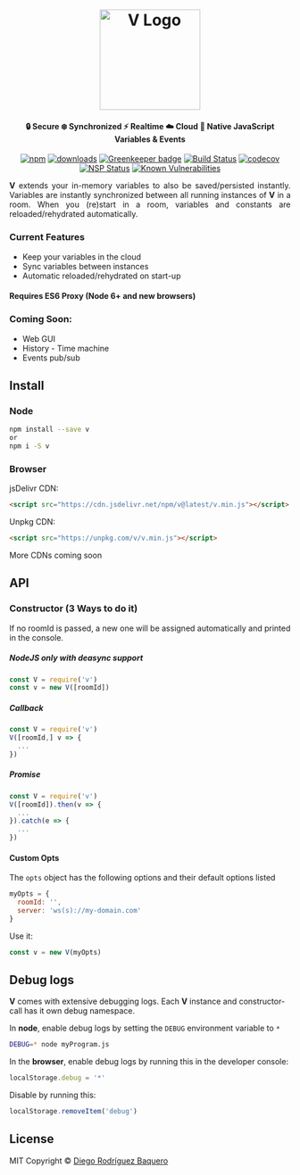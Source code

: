 <h1 align="center">
  <img src="https://github.com/DiegoRBaquero/node-v/blob/master/logo.svg" alt="V Logo" width="180" />
  <br>
</h1>
<h4 align="center">🔒 Secure ❄️ Synchronized ⚡️ Realtime ☁️ Cloud 🌈 Native JavaScript Variables &amp; Events</h4>

<p align="center"><a href="https://npmjs.org/package/v"><img src="https://img.shields.io/npm/v/v.svg" alt="npm" /></a> <a href="https://npmjs.org/package/v"><img src="https://img.shields.io/npm/dm/v.svg" alt="downloads" /></a> <a href="https://greenkeeper.io/"><img src="https://badges.greenkeeper.io/DiegoRBaquero/node-v.svg" alt="Greenkeeper badge" /></a> 
<a href="https://travis-ci.org/DiegoRBaquero/node-v"><img src="https://travis-ci.org/DiegoRBaquero/node-v.svg?branch=master" alt="Build Status" /></a> <a href="https://codecov.io/gh/DiegoRBaquero/node-v"><img src="https://codecov.io/gh/DiegoRBaquero/node-v/branch/master/graph/badge.svg" alt="codecov" /></a> <br> <a href="https://nodesecurity.io/orgs/diegorbaquero/projects/ed55cf1a-8809-4b3a-82df-a150fe0147e2"><img src="https://nodesecurity.io/orgs/diegorbaquero/projects/ed55cf1a-8809-4b3a-82df-a150fe0147e2/badge" alt="NSP Status"></a> <a href="https://snyk.io/test/github/diegorbaquero/node-v"><img src="https://snyk.io/test/github/diegorbaquero/node-v/badge.svg" alt="Known Vulnerabilities" data-canonical-src="https://snyk.io/test/github/diegorbaquero/node-v" style="max-width:100%;"></a></p>

<p align="justify"><strong>V</strong> extends your in-memory variables to also be saved/persisted instantly. Variables are instantly synchronized between all running instances of <strong>V</strong> in a room. When you (re)start in a room, variables and constants are reloaded/rehydrated automatically.</p>

### Current Features
- Keep your variables in the cloud
- Sync variables between instances
- Automatic reloaded/rehydrated on start-up

#### Requires ES6 Proxy (Node 6+ and new browsers)

### Coming Soon:
- Web GUI
- History - Time machine
- Events pub/sub

## Install

### Node
```sh
npm install --save v
or
npm i -S v
```

### Browser
jsDelivr CDN:
```html
<script src="https://cdn.jsdelivr.net/npm/v@latest/v.min.js"></script>
```

Unpkg CDN:
```html
<script src="https://unpkg.com/v/v.min.js"></script>
```

More CDNs coming soon

## API

### Constructor (3 Ways to do it)

If no roomId is passed, a new one will be assigned automatically and printed in the console.

##### NodeJS **only** with deasync support
```js
const V = require('v')
const v = new V([roomId])
```

##### Callback
```js
const V = require('v')
V([roomId,] v => {
  ...
})
```

##### Promise
```js
const V = require('v')
V([roomId]).then(v => {
  ...
}).catch(e => {
  ...
})
```

#### Custom Opts

The `opts` object has the following options and their default options listed
```js
myOpts = {
  roomId: '',
  server: 'ws(s)://my-domain.com'
}
```

Use it:
```js
const v = new V(myOpts)
```

## Debug logs

**V** comes with extensive debugging logs. Each **V** instance and constructor-call has it own debug namespace.

In **node**, enable debug logs by setting the `DEBUG` environment variable to `*`

```bash
DEBUG=* node myProgram.js
```

In the **browser**, enable debug logs by running this in the developer console:

```js
localStorage.debug = '*'
```

Disable by running this:

```js
localStorage.removeItem('debug')
```

## License
MIT Copyright © [Diego Rodríguez Baquero](https://diegorbaquero.com)
